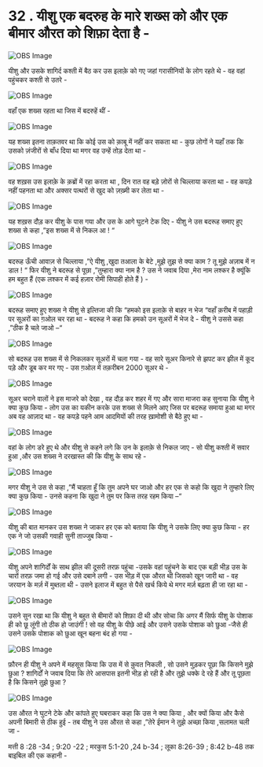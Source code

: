 # 32 . यीशु एक बदरुह के मारे शख्स को और एक बीमार औरत को शिफ़ा देता है - 

![OBS Image](https://cdn.door43.org/obs/jpg/360px/obs-en-32-01.jpg)

यीशु और उसके शागिर्द कश्ती में बैठ कर उस इलाक़े को गए जहां गरासीनियों के लोग रहते थे - वह वहां पहुंचकर कश्ती से उतरे -

![OBS Image](https://cdn.door43.org/obs/jpg/360px/obs-en-32-02.jpg)

वहाँ एक शख्स रहता था जिस में बदरुहें थीं -

![OBS Image](https://cdn.door43.org/obs/jpg/360px/obs-en-32-03.jpg)

यह शख्स इतना ताक़तवर था कि कोई उस को क़ाबू में नहीं कर सकता था - कुछ लोगों ने यहाँ तक कि उसको ज़ंजीरों से बाँध दिया था मगर वह उन्हें तोड़ देता था -

![OBS Image](https://cdn.door43.org/obs/jpg/360px/obs-en-32-04.jpg)

वह शख़स उस इलाक़े के क़ब्रों में रहा करता था , दिन रात वह बड़े ज़ोरों से चिल्लाया करता था - वह कपड़े नहीं पहनता था और अक्सर पत्थरों से खुद को ज़ख़्मी कर लेता था - 

![OBS Image](https://cdn.door43.org/obs/jpg/360px/obs-en-32-05.jpg)

यह शख़स दौड़ कर यीशु के पास गया और उस के आगे घुटने टेक दिए - यीशु ने उस बदरूह समाए हुए शख्स से कहा ,”इस शख्स में से निकल आ ! “
    

![OBS Image](https://cdn.door43.org/obs/jpg/360px/obs-en-32-06.jpg)

बदरूह ऊँची आवाज़ से चिल्लाया ,”ऐ यीशु ,खुदा तआला के बेटे ,मुझे तुझ से क्या काम ? तू मुझे अज़ाब में न डाल ! “  फिर यीशु ने बदरूह से पूछा ,”तुम्हारा क्या नाम है ? उस ने जवाब दिया ,मेरा नाम लश्कर है क्यूंकि हम बहुत हैं (एक लश्कर में कई हज़ार रोमी सिपाही होते हैं ) -

![OBS Image](https://cdn.door43.org/obs/jpg/360px/obs-en-32-07.jpg)

बदरूह समाए हुए शख्स ने यीशु से इल्तिजा की कि “हमको इस इलाक़े से बाहर न भेज “वहाँ क़रीब में पहाड़ी पर सूअरों का ग़ओल चर रहा था - बदरूह ने कहा कि हमको उन सूअरों में भेज दे - यीशु ने उससे कहा ,”ठीक है चले  जाओ –“

![OBS Image](https://cdn.door43.org/obs/jpg/360px/obs-en-32-08.jpg)

सो बदरूह उस शख्स में से निकलकर सूअरों में चला गया - वह सारे सूअर किनारे से झपट कर झील में कूद पड़े और डूब कर मर गए - उस ग़ओल में तक़रीबन 2000 सूअर थे - 

![OBS Image](https://cdn.door43.org/obs/jpg/360px/obs-en-32-09.jpg)

सूअर चराने वालों ने इस माजरे को देखा , वह दौड़ कर शहर में गए और सारा माजरा कह सुनाया कि यीशु ने क्या कुछ किया - लोग उस का यकीन करके उस शख्स से मिलने आए जिस पर बदरूह समाया हुआ था मगर अब वह आज़ाद था - वह कपड़े पहने आम आदमियों की  तरह ख़ामोशी से बैठे हुए था -

![OBS Image](https://cdn.door43.org/obs/jpg/360px/obs-en-32-10.jpg)

वहां के लोग डरे हुए थे और यीशु से कहने लगे कि उन के इलाक़े से निकल जाए - सो यीशु कश्ती में सवार हुआ ,और उस शख्स ने दरखास्त की कि यीशु के साथ रहे -

![OBS Image](https://cdn.door43.org/obs/jpg/360px/obs-en-32-11.jpg)

मगर यीशु ने उस से कहा ,”मैं चाहता हूँ कि तुम अपने घर जाओ और हर एक से कहो कि खुदा ने तुम्हारे लिए क्या कुछ किया - उनसे कहना कि खुदा ने तुम पर किस तरह रहम किया –“

![OBS Image](https://cdn.door43.org/obs/jpg/360px/obs-en-32-12.jpg)

यीशु की बात मानकर उस शख्स ने जाकर हर एक को बताया कि यीशु ने उसके लिए क्या कुछ किया - हर एक ने जो उसकी गवाही सुनी ताज्जुब किया - 

![OBS Image](https://cdn.door43.org/obs/jpg/360px/obs-en-32-13.jpg)

यीशु अपने शागिर्दों के साथ झील की दूसरी तरफ़ पहुंचा -उसके वहां पहुंचने के बाद एक बड़ी भीड़ उस के चारों तरफ़ जमा हो गई और उसे दबाने लगी - उस भीड़ में एक औरत थी जिसको खून जारी था - वह जरयान  के मर्ज़ में मुब्तला थी - उसने इलाज में बहुत से पैसे खर्च किये थे मगर मर्ज़ बढ़ता ही जा रहा था -

![OBS Image](https://cdn.door43.org/obs/jpg/360px/obs-en-32-14.jpg)

उसने सुन रखा था कि यीशु ने बहुत से बीमारों को शिफ़ा दी थी और सोचा कि अगर मैं सिर्फ यीशु के पोशाक ही को छू लूंगी तो ठीक हो जाउंगी ! सो वह यीशु के पीछे आई और उसने उसके पोशाक को छुआ -जैसे ही उसने उसके पोशाक को छुआ खून बहना बंद हो गया - 

![OBS Image](https://cdn.door43.org/obs/jpg/360px/obs-en-32-15.jpg)

फ़ौरन ही यीशु ने अपने में महसूस किया कि उस में से क़ुवत निकली , सो उसने मुड़कर पूछा कि किसने मुझे छुआ ? शागिर्दों ने जवाब दिया कि तेरे आसपास इतनी भीड़ हो रही है और तुझे धक्के दे रहे हैं और तू पूछता है कि किसने तुझे छुआ ?

![OBS Image](https://cdn.door43.org/obs/jpg/360px/obs-en-32-16.jpg)

उस औरत ने घुटने टेके और कांपते हुए घबराकर कहा कि उस ने क्या किया , और क्यों किया और कैसे अपनी बिमारी से ठीक हुई - तब यीशु ने उस औरत से कहा ,”तेरे ईमान ने तुझे अच्छा किया ,सलामत चली जा -

मत्ती 8 :28 -34 ; 9:20 -22 ; मरकुस 5:1-20 ,24 b-34 ; लूका 8:26-39 ; 8:42 b-48 तक बाइबिल की  एक कहानी -  

